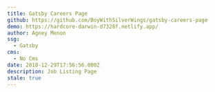 ```yaml
---
title: Gatsby Careers Page
github: https://github.com/BoyWithSilverWings/gatsby-careers-page
demo: https://hardcore-darwin-d7328f.netlify.app/
author: Agney Menon
ssg:
  - Gatsby
cms:
  - No Cms
date: 2018-12-29T17:56:56.000Z
description: Job Listing Page
stale: true
---
```

